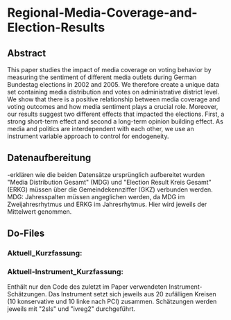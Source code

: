 # Regional-Media-Coverage-and-Election-Results

## Abstract
This paper studies the impact of media coverage on voting behavior by measuring the sentiment of different media outlets during German Bundestag elections in 2002 and 2005. We therefore create a unique data set containing media distribution and votes on administrative district level. We show that there is a positive relationship between media coverage and voting outcomes and how media sentiment plays a crucial role. Moreover, our results suggest two different effects that impacted the elections. First, a strong short-term effect and second a long-term opinion building effect. As media and politics are interdependent with each other, we use an instrument variable approach to control for endogeneity.


## Datenaufbereitung
-erklären wie die beiden Datensätze ursprünglich aufbereitet wurden
"Media Distribution Gesamt" (MDG) und "Election Result Kreis Gesamt" (ERKG) müssen über die Gemeindekennziffer (GKZ) verbunden werden. 
MDG: Jahresspalten müssen angeglichen werden, da MDG im Zweijahresrhytmus und ERKG im Jahresrhytmus. Hier wird jeweils der Mittelwert genommen. 


## Do-Files

### Aktuell_Kurzfassung:


### Aktuell-Instrument_Kurzfassung:
Enthält nur den Code des zuletzt im Paper verwendeten Instrument-Schätzungen. Das Instrument setzt sich jeweils aus 20 zufälligen Kreisen (10 konservative und 10 linke nach PCI) zusammen. Schätzungen werden jeweils mit "2sls" und "ivreg2" durchgeführt.

